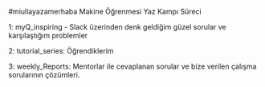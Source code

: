#miullayazamerhaba Makine Öğrenmesi Yaz Kampı Süreci

1: myQ_inspiring - Slack üzerinden denk geldiğim güzel sorular ve karşılaştığım problemler

2: tutorial_series: Öğrendiklerim

3: weekly_Reports: Mentorlar ile cevaplanan sorular ve bize verilen çalışma sorularının çözümleri.
